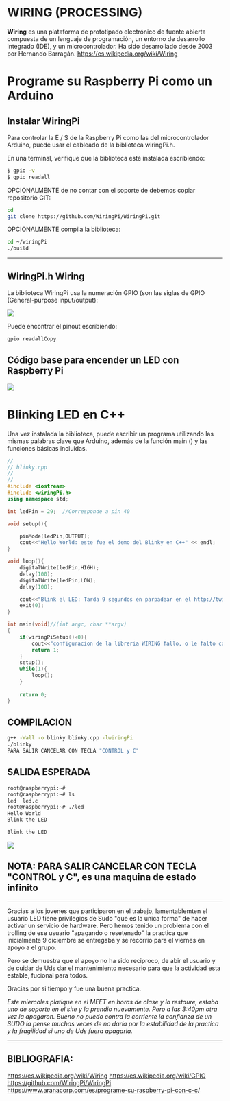 # WIRING (PROCESSING)

**Wiring** es una plataforma de prototipado electrónico de fuente abierta compuesta de un lenguaje de programación, un entorno de desarrollo integrado (IDE), y un microcontrolador. Ha sido desarrollado desde 2003 por Hernando Barragán. https://es.wikipedia.org/wiki/Wiring


# Programe su Raspberry Pi como un Arduino
## Instalar WiringPi
Para controlar la E / S de la Raspberry Pi como las del microcontrolador Arduino, puede usar el cableado de la biblioteca wiringPi.h.

En una terminal, verifique que la biblioteca esté instalada escribiendo:

```bash
$ gpio -v
$ gpio readall
```

OPCIONALMENTE de no contar con el soporte de debemos copiar repositorio GIT:

```bash
cd
git clone https://github.com/WiringPi/WiringPi.git
```

OPCIONALMENTE compila la biblioteca:

```bash
cd ~/wiringPi
./build
```

------

## WiringPi.h Wiring
La biblioteca WiringPi usa la numeración GPIO (son las siglas de GPIO (General-purpose input/output):

![](https://www.aranacorp.com/wp-content/uploads/raspberrypi-gpio-wiringpi-pinout.png)

Puede encontrar el pinout escribiendo:

```bash
gpio readallCopy
```


## Código base para encender un LED con Raspberry Pi

![](https://www.aranacorp.com/wp-content/uploads/raspberry-pi3-led_bb.png)


# Blinking LED en C++

Una vez instalada la biblioteca, puede escribir un programa utilizando las mismas palabras clave que Arduino, además de la función main () y las funciones básicas incluidas.

```cpp
//
// blinky.cpp
//
//
#include <iostream>
#include <wiringPi.h>
using namespace std;

int ledPin = 29;  //Corresponde a pin 40

void setup(){

	pinMode(ledPin,OUTPUT);
	cout<<"Hello World: este fue el demo del Blinky en C++" << endl;
}

void loop(){
	digitalWrite(ledPin,HIGH);
	delay(100);
	digitalWrite(ledPin,LOW);
	delay(100);

	cout<<"Blink el LED: Tarda 9 segundos en parpadear en el http://twitch.com/profesolis" << endl;
	exit(0);
}

int main(void)//(int argc, char **argv)
{
	if(wiringPiSetup()<0){
		cout<<"configuracion de la libreria WIRING fallo, o le falto correrlo en $sudo"<<endl;
		return 1;
	}
	setup();
	while(1){
		loop();
	}
	
	return 0;
}
```

## COMPILACION
```bash
g++ -Wall -o blinky blinky.cpp -lwiringPi
./blinky
PARA SALIR CANCELAR CON TECLA "CONTROL y C"
```

## SALIDA ESPERADA

```bash
root@raspberrypi:~#
root@raspberrypi:~# ls
led  led.c
root@raspberrypi:~# ./led
Hello World
Blink the LED

Blink the LED
```

![](https://media1.tenor.com/images/621f6fd4aed7c89736712740cb65d3cb/tenor.gif?itemid=9599407)

## NOTA: PARA SALIR CANCELAR CON TECLA "CONTROL y C", es una **maquina de estado infinito**

----



Gracias a los jovenes que participaron en el trabajo, lamentablemten el usuario LED tiene privilegios de Sudo "que es la unica forma" de hacer activar un servicio de hardware. Pero hemos tenido un problema con el trolling de ese usuario "apagando o resetenado" la practica que inicialmente 9 diciembre se entregaba y se recorrio para el viernes en apoyo a el grupo.

Pero se demuestra que el apoyo no ha sido reciproco, de abir el usuario y de cuidar de Uds dar el mantenimiento necesario para que la actividad esta estable, fucional para todos.

Gracias por si tiempo y fue una buena practica.

_Este miercoles platique en el MEET en horas de clase y lo restaure, estaba uno de soporte en el site y la prendio nuevamente. Pero a las 3:40pm otra vez la apagaron. Bueno no puedo contra la corriente la confianza de un SUDO la pense muchas veces de no darla por la estabilidad de la practica y la fragilidad si uno de Uds fuera apagarla._


----
## BIBLIOGRAFIA:
https://es.wikipedia.org/wiki/Wiring
https://es.wikipedia.org/wiki/GPIO
https://github.com/WiringPi/WiringPi
https://www.aranacorp.com/es/programe-su-raspberry-pi-con-c-c/
